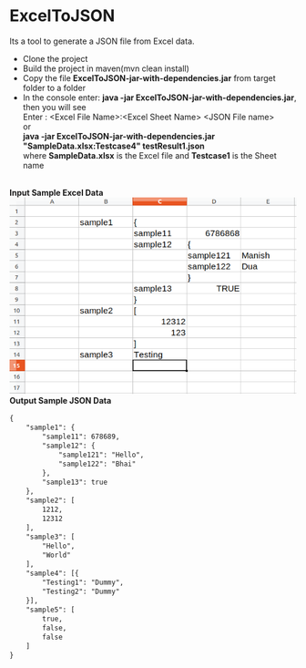 # ExcelToJSON

Its a tool to generate a JSON file from Excel data.


- Clone the project
- Build the project in maven(mvn clean install)
- Copy the file **ExcelToJSON-jar-with-dependencies.jar** from target folder to a folder
- In the console enter: **java -jar ExcelToJSON-jar-with-dependencies.jar**, then you will see <br/>
Enter : &lt;Excel File Name&gt;:&lt;Excel Sheet Name&gt; &lt;JSON File name&gt; <br/>
or<br/>
**java -jar ExcelToJSON-jar-with-dependencies.jar "SampleData.xlsx:Testcase4" testResult1.json** <br/>
where **SampleData.xlsx** is the Excel file and **Testcase1** is the Sheet name <br/><br/>

**Input Sample Excel Data** <br/>
![Sample Excel Data](docs/new_image.png)<br/>
**Output Sample JSON Data**
```
{
    "sample1": {
        "sample11": 678689,
        "sample12": {
            "sample121": "Hello",
            "sample122": "Bhai"
        },
        "sample13": true
    },
    "sample2": [
        1212,
        12312
    ],
    "sample3": [
        "Hello",
        "World"
    ],
    "sample4": [{
        "Testing1": "Dummy",
        "Testing2": "Dummy"
    }],
    "sample5": [
        true,
        false,
        false
    ]    
}
```
